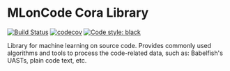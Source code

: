 # MLonCode Cora Library
 [![Build Status](https://travis-ci.org/src-d/ml-core.svg)](https://travis-ci.org/src-d/ml-core)
 [![codecov](https://codecov.io/github/src-d/ml-core/coverage.svg)](https://codecov.io/gh/src-d/ml-core)
 [![Code style: black](https://img.shields.io/badge/code%20style-black-000000.svg)](https://github.com/ambv/black)

Library for machine learning on source code. Provides commonly used algorithms and tools
 to process the code-related data, such as: Babelfish's UASTs, plain code text, etc.